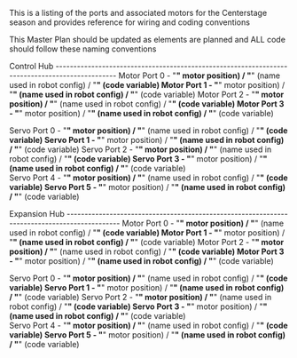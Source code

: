This is a listing of the ports and associated motors for the Centerstage season and provides reference for wiring and coding conventions

This Master Plan should be updated as elements are planned and ALL code should follow these naming conventions

Control Hub -----------------------------------------------------------------------------------------------
  Motor Port 0 - "______" motor position) / "______"  (name used in robot config) / "______" (code variable)
  Motor Port 1 - "______" motor position) / "______"  (name used in robot config) / "______" (code variable)
  Motor Port 2 - "______" motor position) / "______"  (name used in robot config) / "______" (code variable)
  Motor Port 3 - "______" motor position) / "______"  (name used in robot config) / "______" (code variable)

  Servo Port 0 - "______" motor position) / "______"  (name used in robot config) / "______" (code variable)
  Servo Port 1 - "______" motor position) / "______"  (name used in robot config) / "______" (code variable)
  Servo Port 2 - "______" motor position) / "______"  (name used in robot config) / "______" (code variable)
  Servo Port 3 - "______" motor position) / "______"  (name used in robot config) / "______" (code variable)  
  Servo Port 4 - "______" motor position) / "______"  (name used in robot config) / "______" (code variable)
  Servo Port 5 - "______" motor position) / "______"  (name used in robot config) / "______" (code variable)

 Expansion Hub ---------------------------------------------------------------------------------------------
  Motor Port 0 - "______" motor position) / "______"  (name used in robot config) / "______" (code variable)
  Motor Port 1 - "______" motor position) / "______"  (name used in robot config) / "______" (code variable)
  Motor Port 2 - "______" motor position) / "______"  (name used in robot config) / "______" (code variable)
  Motor Port 3 - "______" motor position) / "______"  (name used in robot config) / "______" (code variable)

  Servo Port 0 - "______" motor position) / "______"  (name used in robot config) / "______" (code variable)
  Servo Port 1 - "______" motor position) / "______"  (name used in robot config) / "______" (code variable)
  Servo Port 2 - "______" motor position) / "______"  (name used in robot config) / "______" (code variable)
  Servo Port 3 - "______" motor position) / "______"  (name used in robot config) / "______" (code variable)  
  Servo Port 4 - "______" motor position) / "______"  (name used in robot config) / "______" (code variable)
  Servo Port 5 - "______" motor position) / "______"  (name used in robot config) / "______" (code variable)  
